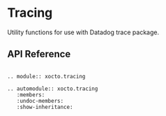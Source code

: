 # Tracing

Utility functions for use with Datadog trace package.

## API Reference

```{eval-rst}

.. module:: xocto.tracing

.. automodule:: xocto.tracing
   :members:
   :undoc-members:
   :show-inheritance:
```